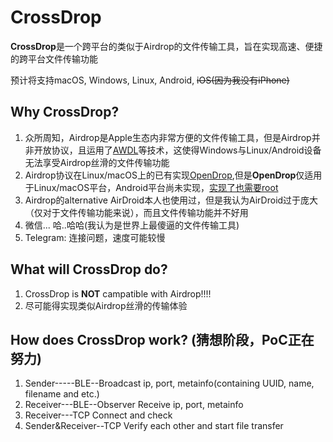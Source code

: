 # CrossDrop

**CrossDrop**是一个跨平台的类似于Airdrop的文件传输工具，旨在实现高速、便捷的跨平台文件传输功能

预计将支持macOS, Windows, Linux, Android, ~~iOS(因为我没有iPhone)~~

## Why CrossDrop?

1. 众所周知，Airdrop是Apple生态内非常方便的文件传输工具，但是Airdrop并非开放协议，且运用了[AWDL](https://owlink.org/wiki/)等技术，这使得Windows与Linux/Android设备无法享受Airdrop丝滑的文件传输功能
2. Airdrop协议在Linux/macOS上的已有实现[OpenDrop](https://github.com/seemoo-lab/opendrop),但是**OpenDrop**仅适用于Linux/macOS平台，Android平台尚未实现，[实现了也需要root](https://github.com/seemoo-lab/opendrop/issues/9)
3. Airdrop的alternative AirDroid本人也使用过，但是我认为AirDroid过于庞大（仅对于文件传输功能来说），而且文件传输功能并不好用
4. 微信... 哈..哈哈(我认为是世界上最傻逼的文件传输工具)
5. Telegram: 连接问题，速度可能较慢

## What will CrossDrop do?

1. CrossDrop is **NOT** campatible with Airdrop!!!!
2. 尽可能得实现类似Airdrop丝滑的传输体验

## How does CrossDrop work? (猜想阶段，PoC正在努力)

1. Sender-----BLE--Broadcast ip, port, metainfo(containing UUID, name, filename and etc.)
2. Receiver---BLE--Observer  Receive ip, port, metainfo
3. Receiver---TCP            Connect and check
4. Sender&Receiver--TCP      Verify each other and start file transfer



